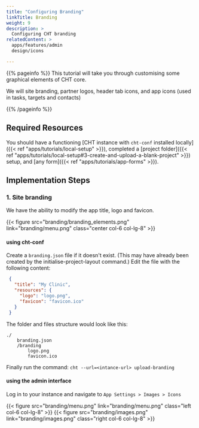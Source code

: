 ```yaml
---
title: "Configuring Branding"
linkTitle: Branding
weight: 9
description: >
  Configuring CHT branding
relatedContent: >
  apps/features/admin
  design/icons

---
```


{{% pageinfo %}}
This tutorial will take you through customising some graphical elements of CHT core.

We will site branding, partner logos, header tab icons, and app icons (used in tasks, targets and contacts)

{{% /pageinfo %}}

## Required Resources

You should have a functioning [CHT instance with `cht-conf` installed locally]({{< ref "apps/tutorials/local-setup" >}}), completed a [project folder]({{< ref "apps/tutorials/local-setup#3-create-and-upload-a-blank-project" >}}) setup, and [any form]({{< ref "apps/tutorials/app-forms" >}}).

## Implementation Steps

### 1. Site branding
We have the ability to modify the app title, logo and favicon.

{{< figure src="branding/branding_elements.png" link="branding/menu.png" class="center col-6 col-lg-8" >}}

#### using cht-conf

Create a `branding.json` file if it doesn't exist. (This may have already been created by the initialise-project-layout command.)
Edit the file with the following content:

```json
 {
   "title": "My Clinic",
   "resources": {
     "logo": "logo.png",
     "favicon": "favicon.ico"
   }
 }
 ```

The folder and files structure would look like this:

```
./
    branding.json
    /branding
        logo.png
        favicon.ico
```

Finally run the command: `cht --url=<intance-url> upload-branding`

#### using the admin interface

Log in to your instance and navigate to `App Settings > Images > Icons`

{{< figure src="branding/menu.png" link="branding/menu.png" class="left col-6 col-lg-8" >}}
{{< figure src="branding/images.png" link="branding/images.png" class="right col-6 col-lg-8" >}}